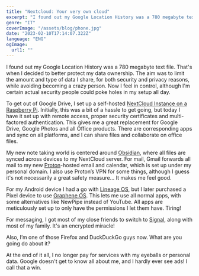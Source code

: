 ```yaml
---
title: "Nextcloud: Your very own cloud"
excerpt: "I found out my Google Location History was a 780 megabyte text file. That's when I decided to better protect my data ownership. The aim was to limit the amount and type of data I share, for both security and privacy reasons, while avoiding becoming a crazy person. Now I feel in control, although I'm certain actual security people could poke holes in my setup all day. To get out of Google Drive, I set up a self-hosted NextCloud Instance on a Raspberry Pi. Initially, this was a bit of a hassle to get going, but today I have it set up with remote access, proper security certificates and multi-factored authentication. This gives me a great replacement for Google Drive, Google Photos and all Office products. There are corresponding apps and sync on all platforms, and I can share files and collaborate on office files."
genre: "IT"
coverImage: "/assets/blog/phone.jpg"
date: "2023-02-10T17:14:07.322Z"
language: "ENG"
ogImage:
  url1: ""
---
```


I found out my Google Location History was a 780 megabyte text file. That's when I decided to better protect my data ownership. The aim was to limit the amount and type of data I share, for both security and privacy reasons, while avoiding becoming a crazy person. Now I feel in control, although I'm certain actual security people could poke holes in my setup all day.

To get out of Google Drive, I set up a self-hosted [NextCloud Instance on a Raspberry Pi](https://nextcloudpi.com/). Initially, this was a bit of a hassle to get going, but today I have it set up with remote access, proper security certificates and multi-factored authentication. This gives me a great replacement for Google Drive, Google Photos and all Office products. There are corresponding apps and sync on all platforms, and I can share files and collaborate on office files.

My new note taking world is centered around [Obsidian](https://obsidian.md/), where all files are synced across devices to my NextCloud server. For mail, Gmail forwards all mail to my new [Proton](https://proton.me/)-hosted email and calendar, which is set up under my personal domain. I also use Proton’s VPN for some things, although I guess it's not necessarily a great safety measure... It makes me feel good.

For my Android device I had a go with [Lineage OS](https://lineageos.org/), but I later purchased a Pixel device to use [Graphene OS](https://grapheneos.org/). This lets me use all normal apps, with some alternatives like NewPipe instead of YouTube. All apps are meticulously set up to only have the permissions I let them have. Tiring!

For messaging, I got most of my close friends to switch to [Signal](https://www.signal.org/), along with most of my family. It's an encrypted miracle!

Also, I’m one of those Firefox and DuckDuckGo guys now. What are you going do about it?

At the end of it all, I no longer pay for services with my eyeballs or personal data. Google doesn't get to know all about me, and I hardly ever see ads! I call that a win.
